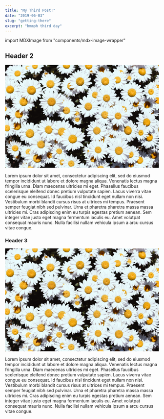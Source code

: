 ```yaml
---
title: "My Third Post!"
date: "2019-06-03"
slug: "getting-there"
excerpt: "hmmph third day"
---
```


import MDXImage from "components/mdx-image-wrapper"

## Header 2

![White and yellow flowers](./images/allie-smith.jpg)

Lorem ipsum dolor sit amet, consectetur adipiscing elit, sed do eiusmod tempor incididunt ut labore et dolore magna aliqua. Venenatis lectus magna fringilla urna. Diam maecenas ultricies mi eget. Phasellus faucibus scelerisque eleifend donec pretium vulputate sapien. Lacus viverra vitae congue eu consequat. Id faucibus nisl tincidunt eget nullam non nisi. Vestibulum morbi blandit cursus risus at ultrices mi tempus. Praesent semper feugiat nibh sed pulvinar. Urna et pharetra pharetra massa massa ultricies mi. Cras adipiscing enim eu turpis egestas pretium aenean. Sem integer vitae justo eget magna fermentum iaculis eu. Amet volutpat consequat mauris nunc. Nulla facilisi nullam vehicula ipsum a arcu cursus vitae congue.

### Header 3

<MDXImage float="right" margin="0 0 10px 10px" width="200px">

![White and yellow flowers](./images/allie-smith.jpg)

</MDXImage>

Lorem ipsum dolor sit amet, consectetur adipiscing elit, sed do eiusmod tempor incididunt ut labore et dolore magna aliqua. Venenatis lectus magna fringilla urna. Diam maecenas ultricies mi eget. Phasellus faucibus scelerisque eleifend donec pretium vulputate sapien. Lacus viverra vitae congue eu consequat. Id faucibus nisl tincidunt eget nullam non nisi. Vestibulum morbi blandit cursus risus at ultrices mi tempus. Praesent semper feugiat nibh sed pulvinar. Urna et pharetra pharetra massa massa ultricies mi. Cras adipiscing enim eu turpis egestas pretium aenean. Sem integer vitae justo eget magna fermentum iaculis eu. Amet volutpat consequat mauris nunc. Nulla facilisi nullam vehicula ipsum a arcu cursus vitae congue.
